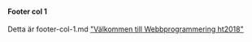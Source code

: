 #### Footer col 1
Detta är footer-col-1.md
["Välkommen till Webbprogrammering ht2018"](https://www.youtube.com/playlist?list=PLKtP9l5q3ce_TF99y6BbUFC0Xzt6Pd9Ts)
